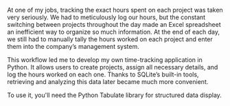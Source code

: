 At one of my jobs, tracking the exact hours spent on each project was taken very seriously. We had to meticulously log our hours, but the constant switching between projects throughout the day made an Excel spreadsheet an inefficient way to organize so much information. At the end of each day, we still had to manually tally the hours worked on each project and enter them into the company’s management system.

This workflow led me to develop my own time-tracking application in Python. It allows users to create projects, assign all necessary details, and log the hours worked on each one. Thanks to SQLite’s built-in tools, retrieving and analyzing this data later became much more convenient.

To use it, you'll need the Python Tabulate library for structured data display.
